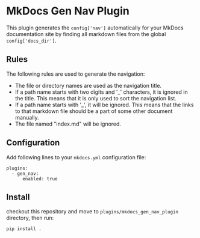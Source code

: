 # MkDocs Gen Nav Plugin

This plugin generates the `config['nav']` automatically for your MkDocs documentation site by finding all markdown files from the global `config['docs_dir']`.

## Rules

The following rules are used to generate the navigation:

* The file or directory names are used as the navigation title.
* If a path name starts with two digits and '_' characters, it is ignored in the title. This means that it is only used to sort the navigation list.
* If a path name starts with '_', it will be ignored. This means that the links to that markdown file should be a part of some other document manually.
* The file named "index.md" will be ignored.

## Configuration

Add following lines to your `mkdocs.yml` configuration file:

```
plugins:
  - gen_nav:
      enabled: true
```

## Install

checkout this repository and move to `plugins/mkdocs_gen_nav_plugin` directory, then run:

`pip install .`
